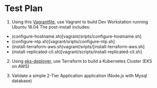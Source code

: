 # Test Plan
1. Using this [Vagrantfile](vagrant/Vagrantfile), use Vagrant to build Dev Workstation running Ubuntu 18.04
The post-install includes:
* (configure-hostname.sh)[vagrant/sripts/configure-hostname.sh]
* (configure-ntp.sh)[vagrant/sripts/configure-ntp.sh]
* (install-terraform-aws.sh)vagrant/sripts/[install-terraform-aws.sh]
* (install-replicated-cli.sh)[vagrant/scripts/install-replicated-cli.sh]

2. Using [eks-deployer](https://github.com/dyvantage/eks-deployer), use Terraform to build a Kubernetes Cluster (EKS on AWS)

3. Validate a simple 2-Tier Application application (Node.js with Mysql database)


